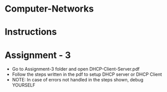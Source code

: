 # Computer-Networks

# Instructions

# Assignment - 3
<ul>
  <li>
      Go to Assignment-3 folder and open DHCP-Client-Server.pdf    
  </li>
  <li>
      Follow the steps written in the pdf to setup DHCP server or DHCP Client    
  </li>
  <li>
      NOTE: In case of errors not handled in the steps shown, debug YOURSELF
  </li>
</ul>
